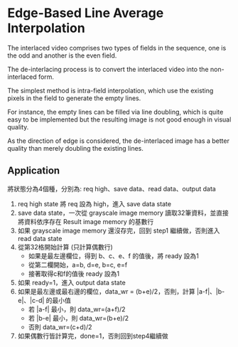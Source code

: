 # Edge-Based Line Average Interpolation

The interlaced video comprises two types of fields in the sequence, one is the odd and another is the even field. 

The de-interlacing process is to convert the interlaced video into the non-interlaced form. 

The simplest method is intra-field interpolation, which use the existing pixels in the field to generate the empty lines. 

For instance, the empty lines can be filled via line doubling, which is quite easy to be implemented but the resulting image is not good enough in visual quality.

As the direction of edge is considered, the de-interlaced image has a better quality than merely doubling the existing lines.

## Application

將狀態分為4個種，分別為: req high、save data、read data、output data

  1.	req high state 將 req 設為 high，進入 save data state
  2.	save data state，一次從 grayscale image memory 讀取32筆資料，並直接將資料依序存在 Result image memory 的基數行
  3.	如果 grayscale image memory 還沒存完，回到 step1 繼續做，否則進入 read data state
  4.	從第32格開始計算 (只計算偶數行)
    	- 如果是最左邊欄位，得到 b、c、e、f 的值後，將 ready 設為1
    	- 從第二欄開始，a=b, d=e, b=c, e=f
    	- 接著取得c和f的值後 ready 設為1
  5.	如果 ready=1，進入 output data state
  6.	如果是最左邊或最右邊的欄位，data_wr = (b+e)/2，否則，計算 |a-f|、|b-e|、|c-d| 的最小值
    	- 若 |a-f| 最小，則 data_wr=(a+f)/2
    	- 若 |b-e| 最小，則 data_wr=(b+e)/2
    	- 否則 data_wr=(c+d)/2
  7.	如果偶數行皆計算完，done=1，否則回到step4繼續做
